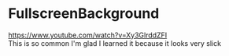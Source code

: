 # FullscreenBackground
https://www.youtube.com/watch?v=Xy3GlrddZFI  
This is so common I'm glad I learned it because it looks very slick
